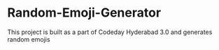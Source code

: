 # Random-Emoji-Generator
This project is built as a part of Codeday Hyderabad 3.0 and generates random emojis
